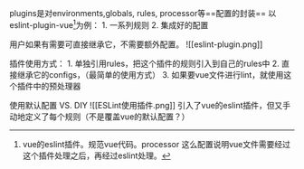 plugins是对environments,globals, rules, processor等==配置的封装==
以eslint-plugin-vue[^1]为例：
	1. 一系列规则
	2. 集成好的配置

用户如果有需要可直接继承它，不需要额外配置。
![[eslint-plugin.png]]

插件使用方式：
	1. 单独引用rules，把这个插件的规则引入到自己的rules中
	2. 直接继承它的configs，（最简单的使用方式）
	3. 如果要vue文件进行lint，就使用这个插件中的预处理器

使用默认配置 VS. DIY
![[ESLint使用插件.png]]
引入了vue的eslint插件，但又手动地定义了每个规则（不是覆盖vue的默认配置？）

[^1]: vue的eslint插件。规范vue代码。processor 这么配置说明vue文件需要经过这个插件处理之后，再经过eslint处理。